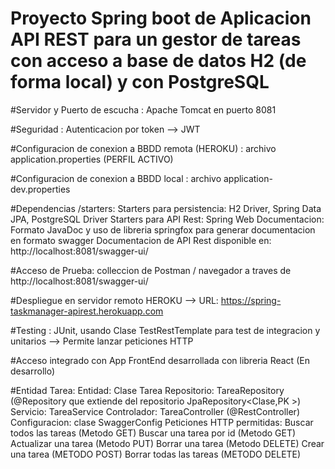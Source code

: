 
# Proyecto Spring boot de Aplicacion API REST para un gestor de tareas con acceso a base de datos H2 (de forma local) y con PostgreSQL

#Servidor y Puerto de escucha : 
    Apache Tomcat en puerto 8081
    
#Seguridad : Autenticacion por token --> JWT

#Configuracion de conexion a BBDD remota (HEROKU) : archivo application.properties (PERFIL ACTIVO)

#Configuracion de conexion a BBDD local : archivo application-dev.properties 

#Dependencias /starters: 
    Starters para persistencia: H2 Driver, Spring Data JPA, PostgreSQL Driver
    Starters para API Rest: Spring Web 
    Documentacion: Formato JavaDoc y uso de libreria springfox para generar documentacion en formato swagger
                    Documentacion de API Rest disponible en: http://localhost:8081/swagger-ui/

#Acceso de Prueba: colleccion de Postman / navegador a traves de http://localhost:8081/swagger-ui/ 

#Despliegue en servidor remoto HEROKU --> URL: https://spring-taskmanager-apirest.herokuapp.com

#Testing : JUnit, usando Clase TestRestTemplate para test de integracion y unitarios --> Permite lanzar peticiones HTTP

#Acceso integrado con App FrontEnd desarrollada con libreria React (En desarrollo)

#Entidad Tarea:
Entidad:
    Clase Tarea
Repositorio:
    TareaRepository (@Repository que extiende del repositorio JpaRepository<Clase,PK >)
Servicio:
    TareaService
Controlador:
    TareaController (@RestController)
Configuracion:
    clase SwaggerConfig
Peticiones HTTP permitidas: 
    Buscar todos las tareas (Metodo GET)
    Buscar una tarea por id (Metodo GET)
    Actualizar una tarea (Metodo PUT)
    Borrar una tarea (Metodo DELETE)
    Crear una tarea (METODO POST)
    Borrar todas las tareas (METODO DELETE)
